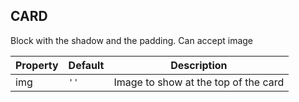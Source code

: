 ## CARD

Block with the shadow and the padding. Can accept image

Property | Default | Description
--- | --- | ---
img | `''` | Image to show at the top of the card
